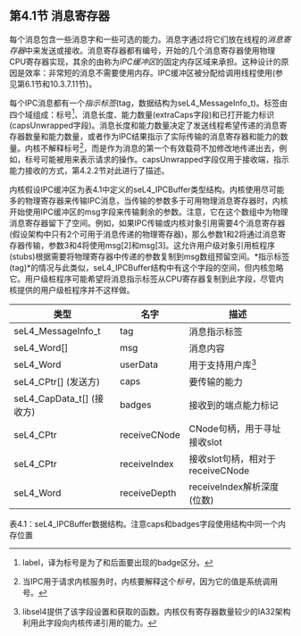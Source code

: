 ## 第4.1节  消息寄存器

每个消息包含一些消息字和一些可选的能力。消息字通过将它们放在线程的*消息寄存器*中来发送或接收。消息寄存器都有编号，开始的几个消息寄存器使用物理CPU寄存器实现，其余的由称为*IPC缓冲区*的固定内存区域来承担。这种设计的原因是效率：非常短的消息不需要使用内存。IPC缓冲区被分配给调用线程使用(参见第6.1节和10.3.7.11节)。

每个IPC消息都有一个*指示标签*(tag，数据结构为seL4_MessageInfo_t)。标签由四个域组成：标号[^1]、消息长度、能力数量(extraCaps字段)和已打开能力标识(capsUnwrapped字段)。消息长度和能力数量决定了发送线程希望传递的消息寄存器数量和能力数量，或者作为IPC结果指示了实际传输的消息寄存器和能力的数量。内核不解释标号[^2]，而是作为消息的第一个有效载荷不加修改地传递出去，例如，标号可能被用来表示请求的操作。capsUnwrapped字段仅用于接收端，指示能力接收的方式，第4.2.2节对此进行了描述。

内核假设IPC缓冲区为表4.1中定义的seL4_IPCBuffer类型结构。内核使用尽可能多的物理寄存器来传输IPC消息，当传输的参数多于可用物理消息寄存器时，内核开始使用IPC缓冲区的msg字段来传输剩余的参数。注意，它在这个数组中为物理消息寄存器留下了空间。例如，如果IPC传输或内核对象引用需要4个消息寄存器(假设架构中只有2个可用于消息传递的物理寄存器)，那么参数1和2将通过消息寄存器传输，参数3和4将使用msg[2]和msg[3]。这允许用户级对象引用桩程序(stubs)根据需要将物理寄存器中传递的参数复制到msg数组预留空间。*指示标签(tag)*的情况与此类似，seL4_IPCBuffer结构中有这个字段的空间，但内核忽略它。用户级桩程序可能希望将消息指示标签从CPU寄存器复制到此字段，尽管内核提供的用户级桩程序并不这样做。

类型 | 名字 | 描述
--- | --- | ---
seL4_MessageInfo_t | tag | 消息指示标签
seL4_Word[] | msg | 消息内容
seL4_Word | userData | 用于支持用户库[^3]
seL4_CPtr[] (发送方) | caps | 要传输的能力
seL4_CapData_t[] (接收方) | badges | 接收到的端点能力标记
seL4_CPtr | receiveCNode | CNode句柄，用于寻址接收slot
seL4_CPtr | receiveIndex | 接收slot句柄，相对于receiveCNode
 seL4_Word | receiveDepth | receiveIndex解析深度(位数)

表4.1：seL4_IPCBuffer数据结构。注意caps和badges字段使用结构中同一个内存位置

[^1]: label，译为标号是为了和后面要出现的badge区分。

[^2]: 当IPC用于请求内核服务时，内核要解释这个*标号*，因为它的值是系统调用号。

[^3]: libsel4提供了该字段设置和获取的函数。内核仅有寄存器数量较少的IA32架构利用此字段向内核传递引用的能力。

